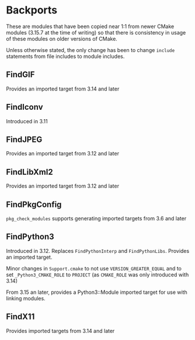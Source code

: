 Backports
=========

These are modules that have been copied near 1:1 from newer CMake modules (3.15.7 at the time of writing) so that there is consistency in usage of these modules on older versions of CMake.

Unless otherwise stated, the only change has been to change `include` statements from file includes to module includes.

## FindGIF
Provides an imported target from 3.14 and later

## FindIconv
Introduced in 3.11

## FindJPEG
Provides an imported target from 3.12 and later

## FindLibXml2
Provides an imported target from 3.12 and later

## FindPkgConfig
`pkg_check_modules` supports generating imported targets from 3.6 and later

## FindPython3
Introduced in 3.12. Replaces `FindPythonInterp` and `FindPythonLibs`. Provides an imported target.

Minor changes in `Support.cmake` to not use `VERSION_GREATER_EQUAL` and to set `_Python3_CMAKE_ROLE` to `PROJECT` (as `CMAKE_ROLE` was only introduced with 3.14)

From 3.15 an later, provides a Python3::Module imported target for use with linking modules.

## FindX11
Provides imported targets from 3.14 and later
